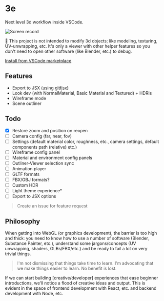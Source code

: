 # 3e

Next level 3d workflow inside VSCode.

![Screen record](assets/screen-record.gif)

🎺 This project is not intended to modify 3d objects; like modeling, texturing, UV-unwrapping, etc. It's only a viewer with other helper features so you don't need to open other software (like Blender, etc.) to debug.

[Install from VSCode marketplace](https://marketplace.visualstudio.com/items?itemName=degreat.3e)

## Features

- Export to JSX (using [gltfjsx](https://github.com/pmndrs/gltfjsx))
- Look dev (with NormalMaterial, Basic Material and Textured) + HDRIs
- Wireframe mode
- Scene outliner

## Todo

- [x] Restore zoom and position on reopen
- [ ] Camera config (far, near, fov)
- [ ] Settings (default material color, roughness, etc., camera settings, default components path (relative) etc.)
- [ ] Wireframe config panel
- [ ] Material and environment config panels
- [ ] Outliner-Viewer selection sync
- [ ] Animation player
- [ ] GLTF formats
- [ ] FBX/OBJ formats?
- [ ] Custom HDR
- [ ] Light theme experience*
- [ ] Export to JSX options

> Create an issue for feature request

## Philosophy

When getting into WebGL (or graphics development), the barrier is too high and thick: you need to know how to use a number of software (Blender, Substance Painter, etc.), understand some jargons/concepts (UV unwrapping, shaders, GLBs/FBX/etc.) and be ready to fail a lot on very trivial things.

> I'm not dismissing that things take time to learn. I'm advocating that we make things easier to learn. No benefit is lost.

If we can start building [creative/developer] experiences that ease beginner introductions, we'll notice a flood of creative ideas and output. This is evident in the space of frontend development with React, etc. and backend development with Node, etc.
